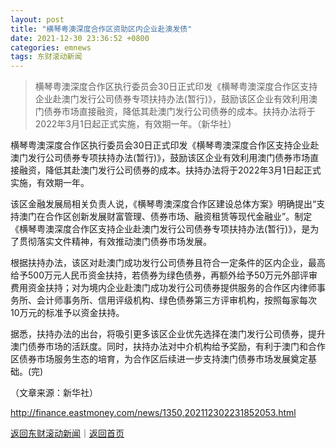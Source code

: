 ```yaml
---
layout: post
title: "横琴粤澳深度合作区资助区内企业赴澳发债"
date: 2021-12-30 23:36:52 +0800
categories: emnews
tags: 东财滚动新闻
---
```

> 横琴粤澳深度合作区执行委员会30日正式印发《横琴粤澳深度合作区支持企业赴澳门发行公司债券专项扶持办法(暂行)》，鼓励该区企业有效利用澳门债券市场直接融资，降低其赴澳门发行公司债券的成本。扶持办法将于2022年3月1日起正式实施，有效期一年。（新华社）

<p>横琴粤澳深度合作区执行委员会30日正式印发《横琴粤澳深度合作区支持企业赴澳门发行公司债券专项扶持办法(暂行)》，鼓励该区企业有效利用澳门债券市场直接融资，降低其赴澳门发行公司债券的成本。扶持办法将于2022年3月1日起正式实施，有效期一年。</p>
 <p>该区金融发展局相关负责人说，《横琴粤澳深度合作区建设总体方案》明确提出“支持澳门在合作区创新发展财富管理、债券市场、融资租赁等现代金融业”。制定《横琴粤澳深度合作区支持企业赴澳门发行公司债券专项扶持办法(暂行)》，是为了贯彻落实文件精神，有效推动澳门债券市场发展。</p>
 <p>根据扶持办法，该区对赴澳门成功发行公司债券且符合一定条件的区内企业，最高给予500万元人民币资金扶持，若债券为绿色债券，再额外给予50万元外部评审费用资金扶持；对为境内企业赴澳门成功发行公司债券提供服务的合作区内律师事务所、会计师事务所、信用评级机构、绿色债券第三方评审机构，按照每家每次10万元的标准予以资金扶持。</p>
 <p>据悉，扶持办法的出台，将吸引更多该区企业优先选择在澳门发行公司债券，提升澳门债券市场的活跃度。同时，扶持办法对中介机构给予奖励，有利于澳门和合作区债券市场服务生态的培育，为合作区后续进一步支持澳门债券市场发展奠定基础。(完)</p><p class="em_media">（文章来源：新华社）</p>

<http://finance.eastmoney.com/news/1350,202112302231852053.html>

[返回东财滚动新闻](//finews.withounder.com/emnews/)｜[返回首页](//finews.withounder.com/)